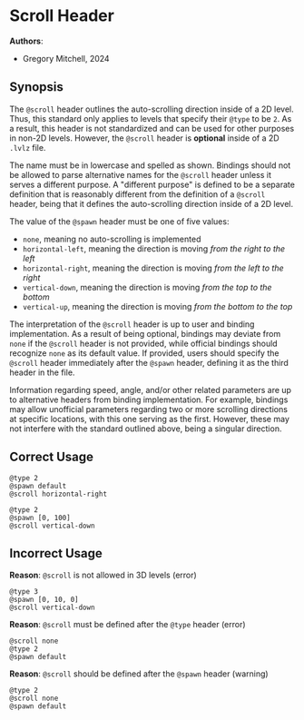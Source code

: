 # Scroll Header

**Authors**:

- Gregory Mitchell, 2024

## Synopsis

The `@scroll` header outlines the auto-scrolling direction inside of a 2D level. Thus, this standard only applies to levels that specify their `@type` to be `2`. As a result, this header is not standardized and can be used for other purposes in non-2D levels. However, the `@scroll` header is **optional** inside of a 2D `.lvlz` file.

The name must be in lowercase and spelled as shown. Bindings should not be allowed to parse alternative names for the `@scroll` header unless it serves a different purpose. A "different purpose" is defined to be a separate definition that is reasonably different from the definition of a `@scroll` header, being that it defines the auto-scrolling direction inside of a 2D level.

The value of the `@spawn` header must be one of five values:

- `none`, meaning no auto-scrolling is implemented
- `horizontal-left`, meaning the direction is moving *from the right to the left*
- `horizontal-right`, meaning the direction is moving *from the left to the right*
- `vertical-down`, meaning the direction is moving *from the top to the bottom*
- `vertical-up`, meaning the direction is moving *from the bottom to the top*

The interpretation of the `@scroll` header is up to user and binding implementation. As a result of being optional, bindings may deviate from `none` if the `@scroll` header is not provided, while official bindings should recognize `none` as its default value. If provided, users should specify the `@scroll` header immediately after the `@spawn` header, defining it as the third header in the file.

Information regarding speed, angle, and/or other related parameters are up to alternative headers from binding implementation. For example, bindings may allow unofficial parameters regarding two or more scrolling directions at specific locations, with this one serving as the first. However, these may not interfere with the standard outlined above, being a singular direction.

## Correct Usage

```lvlz
@type 2
@spawn default
@scroll horizontal-right
```

```lvlz
@type 2
@spawn [0, 100]
@scroll vertical-down
```

## Incorrect Usage

**Reason**: `@scroll` is not allowed in 3D levels (error)

```lvlz
@type 3
@spawn [0, 10, 0]
@scroll vertical-down
```

**Reason**: `@scroll` must be defined after the `@type` header (error)

```lvlz
@scroll none
@type 2
@spawn default
```

**Reason**: `@scroll` should be defined after the `@spawn` header (warning)

```lvlz
@type 2
@scroll none
@spawn default
```
